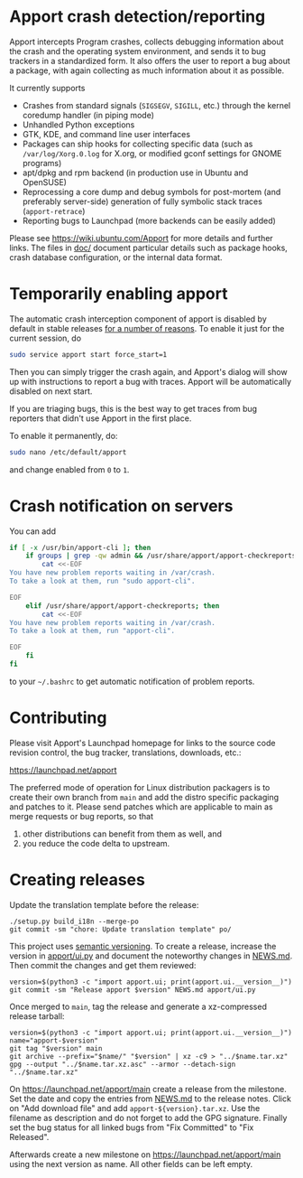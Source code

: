 Apport crash detection/reporting
================================

Apport intercepts Program crashes, collects debugging information about the
crash and the operating system environment, and sends it to bug trackers in a
standardized form. It also offers the user to report a bug about a package,
with again collecting as much information about it as possible.

It currently supports

 - Crashes from standard signals (`SIGSEGV`, `SIGILL`, etc.) through the kernel
   coredump handler (in piping mode)
 - Unhandled Python exceptions
 - GTK, KDE, and command line user interfaces
 - Packages can ship hooks for collecting specific data (such as
   `/var/log/Xorg.0.log` for X.org, or modified gconf settings for GNOME
   programs)
 - apt/dpkg and rpm backend (in production use in Ubuntu and OpenSUSE)
 - Reprocessing a core dump and debug symbols for post-mortem (and preferably
   server-side) generation of fully symbolic stack traces (`apport-retrace`)
 - Reporting bugs to Launchpad (more backends can be easily added)

Please see https://wiki.ubuntu.com/Apport for more details and further links.
The files in [doc/](./doc/) document particular details such as package hooks,
crash database configuration, or the internal data format.

Temporarily enabling apport
===========================

The automatic crash interception component of apport is disabled by default in
stable releases
[for a number of reasons](https://wiki.ubuntu.com/Apport#How%20to%20enable%20apport).
To enable it just for the current session, do

```sh
sudo service apport start force_start=1
```

Then you can simply trigger the crash again, and Apport's dialog will show up
with instructions to report a bug with traces. Apport will be automatically
disabled on next start.

If you are triaging bugs, this is the best way to get traces from bug reporters
that didn't use Apport in the first place.

To enable it permanently, do:

```sh
sudo nano /etc/default/apport
```

and change enabled from `0` to `1`.

Crash notification on servers
=============================

You can add

```sh
if [ -x /usr/bin/apport-cli ]; then
    if groups | grep -qw admin && /usr/share/apport/apport-checkreports -s; then
        cat <<-EOF
You have new problem reports waiting in /var/crash.
To take a look at them, run "sudo apport-cli".

EOF
    elif /usr/share/apport/apport-checkreports; then
        cat <<-EOF
You have new problem reports waiting in /var/crash.
To take a look at them, run "apport-cli".

EOF
    fi
fi
```

to your `~/.bashrc` to get automatic notification of problem reports.

Contributing
============

Please visit Apport's Launchpad homepage for links to the source code revision
control, the bug tracker, translations, downloads, etc.:

  https://launchpad.net/apport

The preferred mode of operation for Linux distribution packagers is to create
their own branch from `main` and add the distro specific packaging and patches
to it. Please send patches which are applicable to main as merge requests or
bug reports, so that
1. other distributions can benefit from them as well, and
2. you reduce the code delta to upstream.

Creating releases
=================

Update the translation template before the release:

```
./setup.py build_i18n --merge-po
git commit -sm "chore: Update translation template" po/
```

This project uses [semantic versioning](https://semver.org/). To create a
release, increase the version in [apport/ui.py](apport/ui.py) and document the
noteworthy changes in [NEWS.md](./NEWS.md). Then commit the changes and get them
reviewed:

```
version=$(python3 -c "import apport.ui; print(apport.ui.__version__)")
git commit -sm "Release apport $version" NEWS.md apport/ui.py
```

Once merged to `main`, tag the release and generate a xz-compressed release
tarball:

```
version=$(python3 -c "import apport.ui; print(apport.ui.__version__)")
name="apport-$version"
git tag "$version" main
git archive --prefix="$name/" "$version" | xz -c9 > "../$name.tar.xz"
gpg --output "../$name.tar.xz.asc" --armor --detach-sign "../$name.tar.xz"
```

On https://launchpad.net/apport/main create a release from the milestone. Set
the date and copy the entries from [NEWS.md](./NEWS.md) to the release notes.
Click on "Add download file" and add `apport-${version}.tar.xz`. Use the
filename as description and do not forget to add the GPG signature. Finally
set the bug status for all linked bugs from "Fix Committed" to "Fix Released".

Afterwards create a new milestone on https://launchpad.net/apport/main using the
next version as name. All other fields can be left empty.
